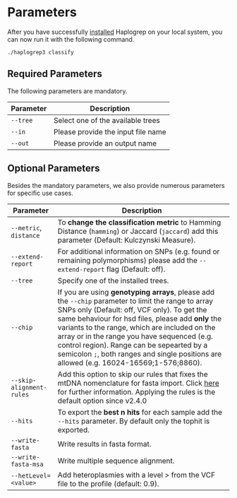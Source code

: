 # Parameters

After you have successfully [installed](../installation/) Haplogrep on your local system, you can now run it with the following command.

```
./haplogrep3 classify
```

## Required Parameters
The following parameters are mandatory.

|Parameter| Description|
|---|---|
|```--tree``` | Select one of the available trees |
|```--in``` | Please provide the input file name |
|```--out``` | Please provide an output name|

## Optional Parameters   

Besides the mandatory parameters, we also provide numerous parameters for specific use cases.

|Parameter| Description|
|---|---|
|```--metric```, ```distance```| To **change the classification metric** to Hamming Distance (```hamming```) or Jaccard (```jaccard```) add this parameter (Default: Kulczynski Measure).|
|```--extend-report```| For additional information on SNPs (e.g. found or remaining polymorphisms) please add the `--extend-report` flag (Default: off).|
|```--tree```| Specify one of the installed trees.|
|```--chip```| If you are using **genotyping arrays**, please add the `--chip` parameter to limit the range to array SNPs only (Default: off, VCF only). To get the same behaviour for hsd files, please add **only** the variants to the range, which are included on the array or in the range you have sequenced (e.g. control region). Range can be sepearted by a semicolon `;`, both ranges and single positions are allowed (e.g. 16024-16569;1-576;8860). |
|```--skip-alignment-rules```|  Add this option to skip our rules that fixes the mtDNA nomenclature for fasta import. Click [here](#mtdna-nomenclature) for further information. Applying the rules is the default option since v2.4.0|
|```--hits``` |  To export the **best n hits** for each sample add the `--hits` parameter. By default only the tophit is exported.|
|```--write-fasta``` |  Write results in fasta format.|
|```--write-fasta-msa``` |  Write multiple sequence alignment.|
|```--hetLevel=<value>``` |  Add heteroplasmies with a level > <value> from the VCF file to the profile (default: 0.9). |
